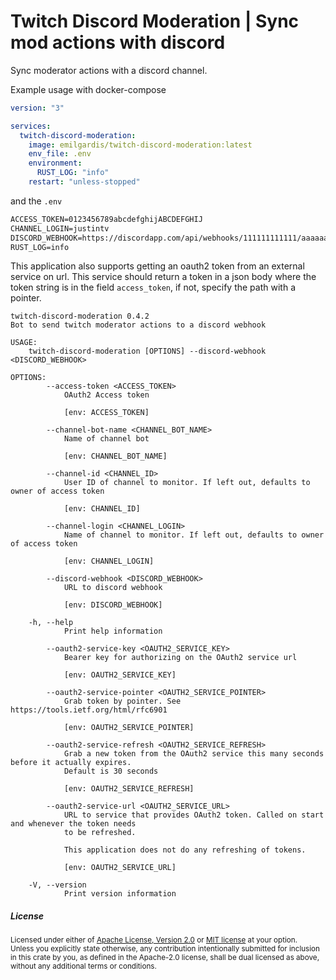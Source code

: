 Twitch Discord Moderation | Sync mod actions with discord
============================================

Sync moderator actions with a discord channel.

Example usage with docker-compose

```yml
version: "3"

services:
  twitch-discord-moderation:
    image: emilgardis/twitch-discord-moderation:latest
    env_file: .env
    environment:
      RUST_LOG: "info"
    restart: "unless-stopped"
```

and the `.env`

```txt
ACCESS_TOKEN=0123456789abcdefghijABCDEFGHIJ
CHANNEL_LOGIN=justintv
DISCORD_WEBHOOK=https://discordapp.com/api/webhooks/111111111111/aaaaaaaaaaaaaaa
RUST_LOG=info
```

This application also supports getting an oauth2 token from an external service on url. This service should return a token in a json body where the token string is in the field `access_token`, if not, specify the path with a pointer.

<!--BEGIN commandline options-->
```text
twitch-discord-moderation 0.4.2
Bot to send twitch moderator actions to a discord webhook

USAGE:
    twitch-discord-moderation [OPTIONS] --discord-webhook <DISCORD_WEBHOOK>

OPTIONS:
        --access-token <ACCESS_TOKEN>
            OAuth2 Access token

            [env: ACCESS_TOKEN]

        --channel-bot-name <CHANNEL_BOT_NAME>
            Name of channel bot

            [env: CHANNEL_BOT_NAME]

        --channel-id <CHANNEL_ID>
            User ID of channel to monitor. If left out, defaults to owner of access token

            [env: CHANNEL_ID]

        --channel-login <CHANNEL_LOGIN>
            Name of channel to monitor. If left out, defaults to owner of access token

            [env: CHANNEL_LOGIN]

        --discord-webhook <DISCORD_WEBHOOK>
            URL to discord webhook

            [env: DISCORD_WEBHOOK]

    -h, --help
            Print help information

        --oauth2-service-key <OAUTH2_SERVICE_KEY>
            Bearer key for authorizing on the OAuth2 service url

            [env: OAUTH2_SERVICE_KEY]

        --oauth2-service-pointer <OAUTH2_SERVICE_POINTER>
            Grab token by pointer. See https://tools.ietf.org/html/rfc6901

            [env: OAUTH2_SERVICE_POINTER]

        --oauth2-service-refresh <OAUTH2_SERVICE_REFRESH>
            Grab a new token from the OAuth2 service this many seconds before it actually expires.
            Default is 30 seconds

            [env: OAUTH2_SERVICE_REFRESH]

        --oauth2-service-url <OAUTH2_SERVICE_URL>
            URL to service that provides OAuth2 token. Called on start and whenever the token needs
            to be refreshed.

            This application does not do any refreshing of tokens.

            [env: OAUTH2_SERVICE_URL]

    -V, --version
            Print version information

```
<!--END commandline options-->

<h5> License </h5>

<sup>
Licensed under either of <a href="LICENSE-APACHE">Apache License, Version
2.0</a> or <a href="LICENSE-MIT">MIT license</a> at your option.
</sup>

<br>

<sub>
Unless you explicitly state otherwise, any contribution intentionally submitted
for inclusion in this crate by you, as defined in the Apache-2.0 license, shall
be dual licensed as above, without any additional terms or conditions.
</sub>